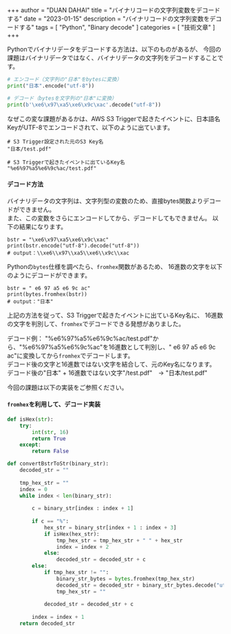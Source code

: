 +++
author = "DUAN DAHAI"
title = "バイナリコードの文字列変数をデコードする"
date = "2023-01-15"
description = "バイナリコードの文字列変数をデコードする"
tags = [
    "Python",
    "Binary decode"
    ]
categories = [
    "技術文章"
]
+++

Pythonでバイナリデータをデコードする方法は、以下のものがあるが、
今回の課題はバイナリデータではなく、バイナリデータの文字列をデコードすることです。
```python
# エンコード（文字列の"日本"をbytesに変換）
print("日本".encode("utf-8"))

# デコード（bytesを文字列の"日本"に変換）
print(b'\xe6\x97\xa5\xe6\x9c\xac'.decode("utf-8"))
```

なぜこの変な課題があるかは、AWS S3 Triggerで起きたイベントに、日本語名KeyがUTF-8でエンコードされて、以下のように出ています。
```
# S3 Trigger設定された元のS3 Key名
"日本/test.pdf"

# S3 Triggerで起きたイベントに出ているKey名
"%e6%97%a5%e6%9c%ac/test.pdf"
```

#### デコード方法
バイナリデータの文字列は、文字列型の変数のため、直接bytes関数よりデコードができません。  
また、この変数をさらにエンコードしてから、デコードしてもできません。
以下の結果になります。
```
bstr = "\xe6\x97\xa5\xe6\x9c\xac"
print(bstr.encode("utf-8").decode("utf-8"))
# output：\\xe6\\x97\\xa5\\xe6\\x9c\\xac
```

Pythonの`bytes`仕様を調べたら、`fromhex`関数があるため、
16進数の文字を以下のようにデコードができます。
```
bstr = " e6 97 a5 e6 9c ac"
print(bytes.fromhex(bstr))
# output："日本"
```

上記の方法を従って、S3 Triggerで起きたイベントに出ているKey名に、
16進数の文字を判別して、`fromhex`でデコードできる発想がありました。

デコード例：
"%e6%97%a5%e6%9c%ac/test.pdf"から、"%e6%97%a5%e6%9c%ac"を16進数として判別し、" e6 97 a5 e6 9c ac"に変換してから`fromhex`でデコードします。  
デコード後の文字と16進数ではない文字を結合して、元のKey名になります。  
デコード後の"日本" + 16進数ではない文字"/test.pdf"　→ "日本/test.pdf"

今回の課題は以下の実装をご参照ください。

#### `fromhex`を利用して、デコード実装
```python
def isHex(str):
    try:
        int(str, 16)
        return True
    except:
        return False

def convertBstrToStr(binary_str):
    decoded_str = ""
    
    tmp_hex_str = ""
    index = 0
    while index < len(binary_str):
    
        c = binary_str[index : index + 1]
    
        if c == "%":
            hex_str = binary_str[index + 1 : index + 3]
            if isHex(hex_str):
                tmp_hex_str = tmp_hex_str + " " + hex_str
                index = index + 2
            else:
                decoded_str = decoded_str + c
        else:
            if tmp_hex_str != "":
                binary_str_bytes = bytes.fromhex(tmp_hex_str)
                decoded_str = decoded_str + binary_str_bytes.decode("utf-8")
                tmp_hex_str = ""
            
            decoded_str = decoded_str + c
    
        index = index + 1
    return decoded_str
```
